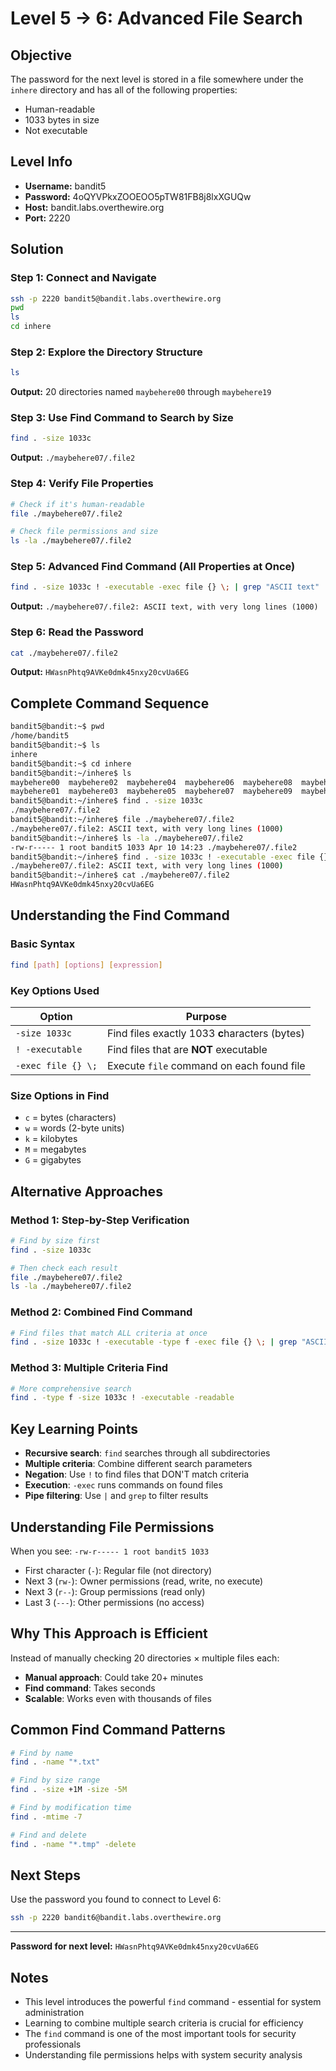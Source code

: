 # Level 5 → 6: Advanced File Search

## Objective
The password for the next level is stored in a file somewhere under the `inhere` directory and has all of the following properties:
- Human-readable
- 1033 bytes in size
- Not executable

## Level Info
- **Username:** bandit5
- **Password:** 4oQYVPkxZOOEOO5pTW81FB8j8lxXGUQw
- **Host:** bandit.labs.overthewire.org
- **Port:** 2220

## Solution

### Step 1: Connect and Navigate
```bash
ssh -p 2220 bandit5@bandit.labs.overthewire.org
pwd
ls
cd inhere
```

### Step 2: Explore the Directory Structure
```bash
ls
```
**Output:** 20 directories named `maybehere00` through `maybehere19`

### Step 3: Use Find Command to Search by Size
```bash
find . -size 1033c
```
**Output:** `./maybehere07/.file2`

### Step 4: Verify File Properties
```bash
# Check if it's human-readable
file ./maybehere07/.file2

# Check file permissions and size
ls -la ./maybehere07/.file2
```

### Step 5: Advanced Find Command (All Properties at Once)
```bash
find . -size 1033c ! -executable -exec file {} \; | grep "ASCII text"
```
**Output:** `./maybehere07/.file2: ASCII text, with very long lines (1000)`

### Step 6: Read the Password
```bash
cat ./maybehere07/.file2
```
**Output:** `HWasnPhtq9AVKe0dmk45nxy20cvUa6EG`

## Complete Command Sequence
```bash
bandit5@bandit:~$ pwd
/home/bandit5
bandit5@bandit:~$ ls
inhere
bandit5@bandit:~$ cd inhere
bandit5@bandit:~/inhere$ ls
maybehere00  maybehere02  maybehere04  maybehere06  maybehere08  maybehere10  maybehere12  maybehere14  maybehere16  maybehere18
maybehere01  maybehere03  maybehere05  maybehere07  maybehere09  maybehere11  maybehere13  maybehere15  maybehere17  maybehere19
bandit5@bandit:~/inhere$ find . -size 1033c
./maybehere07/.file2
bandit5@bandit:~/inhere$ file ./maybehere07/.file2
./maybehere07/.file2: ASCII text, with very long lines (1000)
bandit5@bandit:~/inhere$ ls -la ./maybehere07/.file2
-rw-r----- 1 root bandit5 1033 Apr 10 14:23 ./maybehere07/.file2
bandit5@bandit:~/inhere$ find . -size 1033c ! -executable -exec file {} \; | grep "ASCII text"
./maybehere07/.file2: ASCII text, with very long lines (1000)
bandit5@bandit:~/inhere$ cat ./maybehere07/.file2
HWasnPhtq9AVKe0dmk45nxy20cvUa6EG
```

## Understanding the Find Command

### Basic Syntax
```bash
find [path] [options] [expression]
```

### Key Options Used
| Option | Purpose |
|--------|---------|
| `-size 1033c` | Find files exactly 1033 **c**haracters (bytes) |
| `! -executable` | Find files that are **NOT** executable |
| `-exec file {} \;` | Execute `file` command on each found file |

### Size Options in Find
- `c` = bytes (characters)
- `w` = words (2-byte units)
- `k` = kilobytes
- `M` = megabytes
- `G` = gigabytes

## Alternative Approaches

### Method 1: Step-by-Step Verification
```bash
# Find by size first
find . -size 1033c

# Then check each result
file ./maybehere07/.file2
ls -la ./maybehere07/.file2
```

### Method 2: Combined Find Command
```bash
# Find files that match ALL criteria at once
find . -size 1033c ! -executable -type f -exec file {} \; | grep "ASCII text"
```

### Method 3: Multiple Criteria Find
```bash
# More comprehensive search
find . -type f -size 1033c ! -executable -readable
```

## Key Learning Points

- **Recursive search**: `find` searches through all subdirectories
- **Multiple criteria**: Combine different search parameters
- **Negation**: Use `!` to find files that DON'T match criteria
- **Execution**: `-exec` runs commands on found files
- **Pipe filtering**: Use `|` and `grep` to filter results

## Understanding File Permissions

When you see: `-rw-r----- 1 root bandit5 1033`
- First character (`-`): Regular file (not directory)
- Next 3 (`rw-`): Owner permissions (read, write, no execute)
- Next 3 (`r--`): Group permissions (read only)
- Last 3 (`---`): Other permissions (no access)

## Why This Approach is Efficient

Instead of manually checking 20 directories × multiple files each:
- **Manual approach**: Could take 20+ minutes
- **Find command**: Takes seconds
- **Scalable**: Works even with thousands of files

## Common Find Command Patterns

```bash
# Find by name
find . -name "*.txt"

# Find by size range
find . -size +1M -size -5M

# Find by modification time
find . -mtime -7

# Find and delete
find . -name "*.tmp" -delete
```

## Next Steps

Use the password you found to connect to Level 6:
```bash
ssh -p 2220 bandit6@bandit.labs.overthewire.org
```

---

**Password for next level:** `HWasnPhtq9AVKe0dmk45nxy20cvUa6EG`

## Notes

- This level introduces the powerful `find` command - essential for system administration
- Learning to combine multiple search criteria is crucial for efficiency
- The `find` command is one of the most important tools for security professionals
- Understanding file permissions helps with system security analysis
